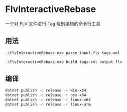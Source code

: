 # FlvInteractiveRebase

一个对 FLV 文件进行 Tag 级别编辑的命令行工具

## 用法

```bash
.\FlvInteractiveRebase.exe parse input.flv tags.xml

.\FlvInteractiveRebase.exe build tags.xml output.flv
```

## 编译

```bash
dotnet publish -c release -r win-x64
dotnet publish -c release -r osx-x64
dotnet publish -c release -r linux-x64
dotnet publish -c release -r linux-arm
```
